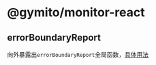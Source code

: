 # @gymito/monitor-react
## errorBoundaryReport

向外暴露出`errorBoundaryReport`全局函数，[具体用法](https://github.com/clouDr-f2e/mitojs/blob/master/docs/guide.md#NPM%E5%8C%85%E5%BD%A2%E5%BC%8F)
